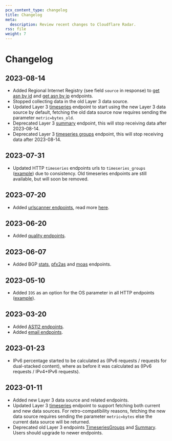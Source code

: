 ```yaml
---
pcx_content_type: changelog
title: Changelog
meta:
  description: Review recent changes to Cloudflare Radar.
rss: file
weight: 7
---
```


# Changelog

## 2023-08-14

- Added Regional Internet Registry (see field `source` in response)
  to [get asn by id](https://developers.cloudflare.com/api/operations/radar-get-entities-asn-by-id)
  and [get asn by ip](https://developers.cloudflare.com/api/operations/radar-get-entities-asn-by-ip) endpoints.
- Stopped collecting data in the old Layer 3 data source.
- Updated Layer 3
  [timeseries](https://developers.cloudflare.com/api/operations/radar-get-attacks-layer3-timeseries-by-bytes) endpoint
  to start using the new Layer 3 data source by default, fetching the old data source now requires sending the parameter
  `metric=bytes_old`.
- Deprecated Layer 3
  [summary](https://developers.cloudflare.com/api/operations/radar-get-attacks-layer3-summary) endpoint, this will stop
  receiving data after 2023-08-14.
- Deprecated Layer 3
  [timeseries groups](https://developers.cloudflare.com/api/operations/radar-get-attacks-layer3-timeseries-groups)
  endpoint, this will stop receiving data after 2023-08-14.

## 2023-07-31

- Updated HTTP `timeseries` endpoints urls
  to `timeseries_groups` ([example](https://developers.cloudflare.com/api/operations/radar-get-http-timeseries-group-by-browser-families))
  due to consistency. Old timeseries endpoints are still available, but will soon be removed.

## 2023-07-20

- Added [urlscanner endpoints](https://developers.cloudflare.com/api/operations/urlscanner-search-scans), read
  more [here](https://developers.cloudflare.com/radar/investigate/url-scanner/).

## 2023-06-20

- Added [quality endpoints](https://developers.cloudflare.com/api/operations/radar-get-quality-index-summary).

## 2023-06-07

- Added BGP [stats](https://developers.cloudflare.com/api/operations/radar-get-bgp-routes-stats),
  [pfx2as](https://developers.cloudflare.com/api/operations/radar-get-bgp-pfx2as)
  and [moas](https://developers.cloudflare.com/api/operations/radar-get-bgp-pfx2as-moas) endpoints.

## 2023-05-10

- Added `IOS` as an option for the OS parameter in all HTTP
  endpoints ([example](https://developers.cloudflare.com/api/operations/radar-get-http-summary-by-bot-class)).

## 2023-03-20

- Added [AS112 endpoints](https://developers.cloudflare.com/api/operations/radar-get-dns-as112-timeseries-by-dnssec).
- Added [email endpoints](https://developers.cloudflare.com/api/operations/radar-get-email-security-summary-by-arc).

## 2023-01-23

- IPv6 percentage started to be calculated as (IPv6 requests / requests for dual-stacked content), where as before it
  was calculated as (IPv6 requests / IPv4+IPv6 requests).

## 2023-01-11

- Added new Layer 3 data source and related endpoints.
- Updated Layer 3
  [timeseries](https://developers.cloudflare.com/api/operations/radar-get-attacks-layer3-timeseries-by-bytes) endpoint
  to support fetching both current and new data sources. For retro-compatibility
  reasons, fetching the new data source requires sending the parameter `metric=bytes` else the current data
  source will be returned.
- Deprecated old Layer 3 endpoints
  [TimeseriesGroups](https://developers.cloudflare.com/api/operations/radar-get-attacks-layer3-timeseries-groups) and
  [Summary](https://developers.cloudflare.com/api/operations/radar-get-attacks-layer3-summary).
  Users should upgrade to newer endpoints.